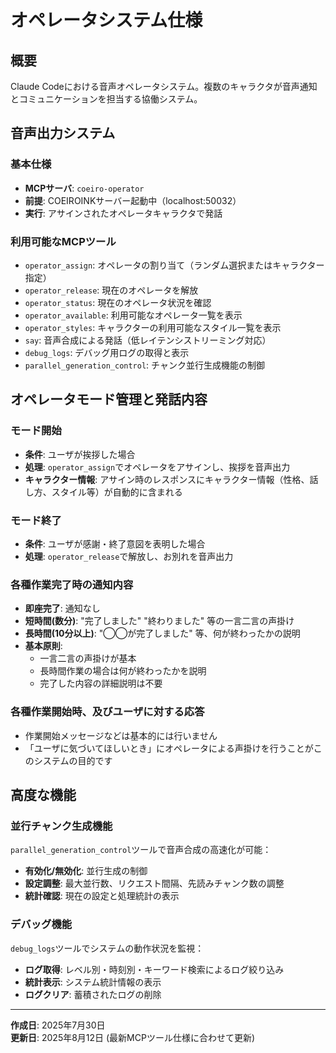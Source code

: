 # オペレータシステム仕様

## 概要
Claude Codeにおける音声オペレータシステム。複数のキャラクタが音声通知とコミュニケーションを担当する協働システム。

## 音声出力システム

### 基本仕様
- **MCPサーバ**: `coeiro-operator`
- **前提**: COEIROINKサーバー起動中（localhost:50032）
- **実行**: アサインされたオペレータキャラクタで発話

### 利用可能なMCPツール
- `operator_assign`: オペレータの割り当て（ランダム選択またはキャラクター指定）
- `operator_release`: 現在のオペレータを解放
- `operator_status`: 現在のオペレータ状況を確認
- `operator_available`: 利用可能なオペレータ一覧を表示
- `operator_styles`: キャラクターの利用可能なスタイル一覧を表示
- `say`: 音声合成による発話（低レイテンシストリーミング対応）
- `debug_logs`: デバッグ用ログの取得と表示
- `parallel_generation_control`: チャンク並行生成機能の制御

## オペレータモード管理と発話内容

### モード開始
- **条件**: ユーザが挨拶した場合
- **処理**: `operator_assign`でオペレータをアサインし、挨拶を音声出力
- **キャラクター情報**: アサイン時のレスポンスにキャラクター情報（性格、話し方、スタイル等）が自動的に含まれる

### モード終了  
- **条件**: ユーザが感謝・終了意図を表明した場合
- **処理**: `operator_release`で解放し、お別れを音声出力

### 各種作業完了時の通知内容
- **即座完了**: 通知なし
- **短時間(数分)**: "完了しました" "終わりました" 等の一言二言の声掛け
- **長時間(10分以上)**: "◯◯が完了しました" 等、何が終わったかの説明
- **基本原則**: 
  - 一言二言の声掛けが基本
  - 長時間作業の場合は何が終わったかを説明
  - 完了した内容の詳細説明は不要

### 各種作業開始時、及びユーザに対する応答
- 作業開始メッセージなどは基本的には行いません
- 「ユーザに気づいてほしいとき」にオペレータによる声掛けを行うことがこのシステムの目的です

## 高度な機能

### 並行チャンク生成機能
`parallel_generation_control`ツールで音声合成の高速化が可能：
- **有効化/無効化**: 並行生成の制御
- **設定調整**: 最大並行数、リクエスト間隔、先読みチャンク数の調整
- **統計確認**: 現在の設定と処理統計の表示

### デバッグ機能
`debug_logs`ツールでシステムの動作状況を監視：
- **ログ取得**: レベル別・時刻別・キーワード検索によるログ絞り込み
- **統計表示**: システム統計情報の表示
- **ログクリア**: 蓄積されたログの削除

---
**作成日**: 2025年7月30日  
**更新日**: 2025年8月12日 (最新MCPツール仕様に合わせて更新)